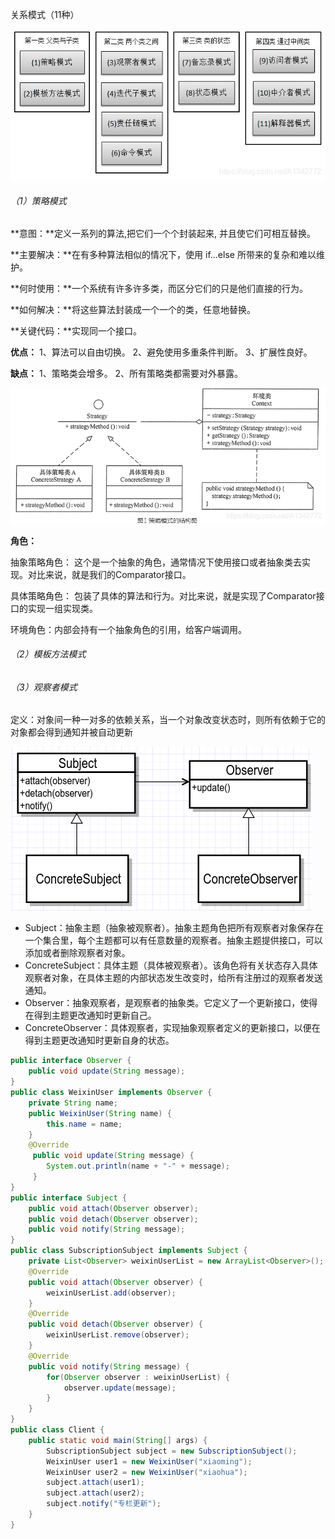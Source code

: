 关系模式（11种）

![关系模式.png](../resource/关系模式.png)

###### （1）策略模式

**意图：**定义一系列的算法,把它们一个个封装起来, 并且使它们可相互替换。

**主要解决：**在有多种算法相似的情况下，使用 if...else 所带来的复杂和难以维护。

**何时使用：**一个系统有许多许多类，而区分它们的只是他们直接的行为。

**如何解决：**将这些算法封装成一个一个的类，任意地替换。

**关键代码：**实现同一个接口。

**优点：** 1、算法可以自由切换。 2、避免使用多重条件判断。 3、扩展性良好。

**缺点：** 1、策略类会增多。 2、所有策略类都需要对外暴露。

![策略模式结构](../resource/策略模式结构.png)

**角色：**

抽象策略角色： 这个是一个抽象的角色，通常情况下使用接口或者抽象类去实现。对比来说，就是我们的Comparator接口。

具体策略角色： 包装了具体的算法和行为。对比来说，就是实现了Comparator接口的实现一组实现类。 

环境角色：内部会持有一个抽象角色的引用，给客户端调用。



###### （2）模板方法模式





###### （3）观察者模式

定义：对象间一种一对多的依赖关系，当一个对象改变状态时，则所有依赖于它的对象都会得到通知并被自动更新

![观察者模式结构图](../resource/观察者模式结构图.png)

- Subject：抽象主题（抽象被观察者）。抽象主题角色把所有观察者对象保存在一个集合里，每个主题都可以有任意数量的观察者。抽象主题提供接口，可以添加或者删除观察者对象。
- ConcreteSubject：具体主题（具体被观察者）。该角色将有关状态存入具体观察者对象，在具体主题的内部状态发生改变时，给所有注册过的观察者发送通知。
- Observer：抽象观察者，是观察者的抽象类。它定义了一个更新接口，使得在得到主题更改通知时更新自己。
- ConcreteObserver：具体观察者，实现抽象观察者定义的更新接口，以便在得到主题更改通知时更新自身的状态。

```java
public interface Observer {
    public void update(String message);
}
public class WeixinUser implements Observer {
    private String name;
    public WeixinUser(String name) {
        this.name = name;
    }
    @Override
     public void update(String message) {
        System.out.println(name + "-" + message);
     }
}
public interface Subject {
    public void attach(Observer observer);
    public void detach(Observer observer);
    public void notify(String message);
}
public class SubscriptionSubject implements Subject {
    private List<Observer> weixinUserList = new ArrayList<Observer>();
    @Override
    public void attach(Observer observer) {
        weixinUserList.add(observer);
    }
    @Override
    public void detach(Observer observer) {
        weixinUserList.remove(observer);
    }
    @Override
    public void notify(String message) {
        for(Observer observer : weixinUserList) {
            observer.update(message);
        }
    }
}
public class Client {
    public static void main(String[] args) {
        SubscriptionSubject subject = new SubscriptionSubject();
        WeixinUser user1 = new WeixinUser("xiaoming");
        WeixinUser user2 = new WeixinUser("xiaohua");
        subject.attach(user1);
        subject.attach(user2);
        subject.notify("专栏更新");
    }
}
```




